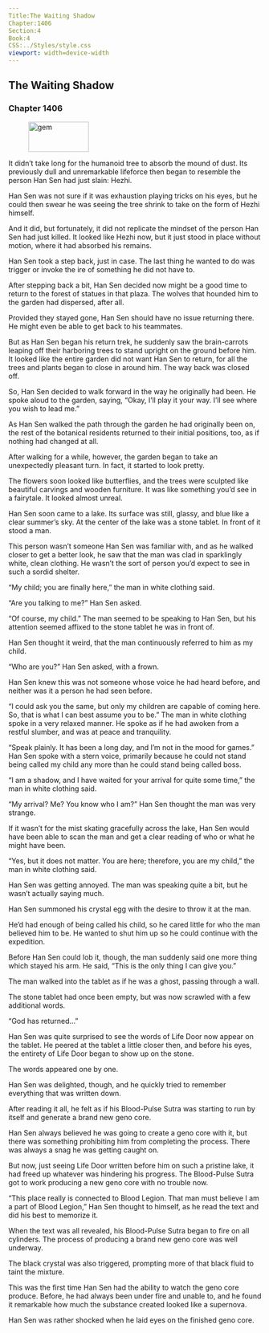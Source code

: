 ```yaml
---
Title:The Waiting Shadow 
Chapter:1406 
Section:4 
Book:4 
CSS:../Styles/style.css 
viewport: width=device-width
---
```

  
## The Waiting Shadow
### Chapter 1406
  
<figure>
	<img src="../Images/gem.gif" alt="gem" id="gem" width="120" height="60" />
</figure>
  

  
It didn’t take long for the humanoid tree to absorb the mound of dust. Its previously dull and unremarkable lifeforce then began to resemble the person Han Sen had just slain: Hezhi.

Han Sen was not sure if it was exhaustion playing tricks on his eyes, but he could then swear he was seeing the tree shrink to take on the form of Hezhi himself.

And it did, but fortunately, it did not replicate the mindset of the person Han Sen had just killed. It looked like Hezhi now, but it just stood in place without motion, where it had absorbed his remains.

Han Sen took a step back, just in case. The last thing he wanted to do was trigger or invoke the ire of something he did not have to.

After stepping back a bit, Han Sen decided now might be a good time to return to the forest of statues in that plaza. The wolves that hounded him to the garden had dispersed, after all.

Provided they stayed gone, Han Sen should have no issue returning there. He might even be able to get back to his teammates.

But as Han Sen began his return trek, he suddenly saw the brain-carrots leaping off their harboring trees to stand upright on the ground before him. It looked like the entire garden did not want Han Sen to return, for all the trees and plants began to close in around him. The way back was closed off.

So, Han Sen decided to walk forward in the way he originally had been. He spoke aloud to the garden, saying, “Okay, I’ll play it your way. I’ll see where you wish to lead me.”

As Han Sen walked the path through the garden he had originally been on, the rest of the botanical residents returned to their initial positions, too, as if nothing had changed at all.

After walking for a while, however, the garden began to take an unexpectedly pleasant turn. In fact, it started to look pretty.

The flowers soon looked like butterflies, and the trees were sculpted like beautiful carvings and wooden furniture. It was like something you’d see in a fairytale. It looked almost unreal.

Han Sen soon came to a lake. Its surface was still, glassy, and blue like a clear summer’s sky. At the center of the lake was a stone tablet. In front of it stood a man.

This person wasn’t someone Han Sen was familiar with, and as he walked closer to get a better look, he saw that the man was clad in sparklingly white, clean clothing. He wasn’t the sort of person you’d expect to see in such a sordid shelter.

“My child; you are finally here,” the man in white clothing said.

“Are you talking to me?” Han Sen asked.

“Of course, my child.” The man seemed to be speaking to Han Sen, but his attention seemed affixed to the stone tablet he was in front of.

Han Sen thought it weird, that the man continuously referred to him as my child.

“Who are you?” Han Sen asked, with a frown.

Han Sen knew this was not someone whose voice he had heard before, and neither was it a person he had seen before.

“I could ask you the same, but only my children are capable of coming here. So, that is what I can best assume you to be.” The man in white clothing spoke in a very relaxed manner. He spoke as if he had awoken from a restful slumber, and was at peace and tranquility.

“Speak plainly. It has been a long day, and I’m not in the mood for games.” Han Sen spoke with a stern voice, primarily because he could not stand being called my child any more than he could stand being called boss.

“I am a shadow, and I have waited for your arrival for quite some time,” the man in white clothing said.

“My arrival? Me? You know who I am?” Han Sen thought the man was very strange.

If it wasn’t for the mist skating gracefully across the lake, Han Sen would have been able to scan the man and get a clear reading of who or what he might have been.

“Yes, but it does not matter. You are here; therefore, you are my child,” the man in white clothing said.

Han Sen was getting annoyed. The man was speaking quite a bit, but he wasn’t actually saying much.

Han Sen summoned his crystal egg with the desire to throw it at the man.

He’d had enough of being called his child, so he cared little for who the man believed him to be. He wanted to shut him up so he could continue with the expedition.

Before Han Sen could lob it, though, the man suddenly said one more thing which stayed his arm. He said, “This is the only thing I can give you.”

The man walked into the tablet as if he was a ghost, passing through a wall.

The stone tablet had once been empty, but was now scrawled with a few additional words.

“God has returned…”

Han Sen was quite surprised to see the words of Life Door now appear on the tablet. He peered at the tablet a little closer then, and before his eyes, the entirety of Life Door began to show up on the stone.

The words appeared one by one.

Han Sen was delighted, though, and he quickly tried to remember everything that was written down.

After reading it all, he felt as if his Blood-Pulse Sutra was starting to run by itself and generate a brand new geno core.

Han Sen always believed he was going to create a geno core with it, but there was something prohibiting him from completing the process. There was always a snag he was getting caught on.

But now, just seeing Life Door written before him on such a pristine lake, it had freed up whatever was hindering his progress. The Blood-Pulse Sutra got to work producing a new geno core with no trouble now.

“This place really is connected to Blood Legion. That man must believe I am a part of Blood Legion,” Han Sen thought to himself, as he read the text and did his best to memorize it.

When the text was all revealed, his Blood-Pulse Sutra began to fire on all cylinders. The process of producing a brand new geno core was well underway.

The black crystal was also triggered, prompting more of that black fluid to taint the mixture.

This was the first time Han Sen had the ability to watch the geno core produce. Before, he had always been under fire and unable to, and he found it remarkable how much the substance created looked like a supernova.

Han Sen was rather shocked when he laid eyes on the finished geno core.